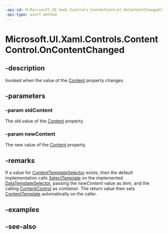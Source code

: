 ```yaml
---
-api-id: M:Microsoft.UI.Xaml.Controls.ContentControl.OnContentChanged(System.Object,System.Object)
-api-type: winrt method
---
```


<!-- Method syntax
virtual protected void OnContentChanged(System.Object oldContent, System.Object newContent)
-->

# Microsoft.UI.Xaml.Controls.ContentControl.OnContentChanged

## -description
Invoked when the value of the [Content](contentcontrol_content.md) property changes.

## -parameters
### -param oldContent
The old value of the [Content](contentcontrol_content.md) property.

### -param newContent
The new value of the [Content](contentcontrol_content.md) property.

## -remarks
If a value for [ContentTemplateSelector](contentcontrol_contenttemplateselector.md) exists, then the default implementation calls [SelectTemplate](datatemplateselector_selecttemplate_955778203.md) on the implemented [DataTemplateSelector](datatemplateselector.md), passing the *newContent* value as *item*, and the calling [ContentControl](contentcontrol.md) as *container*. The return value then sets [ContentTemplate](contentcontrol_contenttemplate.md) automatically on the caller.

## -examples

## -see-also
